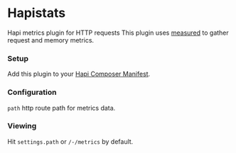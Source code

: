 # Hapistats

Hapi metrics plugin for HTTP requests This plugin uses [measured](https://github.com/felixge/node-measured) to gather request and memory metrics.

### Setup

Add this plugin to your [Hapi Composer Manifest](http://spumko.github.io/resource/api/#hapi-composer).

### Configuration

`path` http route path for metrics data.

### Viewing

Hit `settings.path` or `/-/metrics` by default.